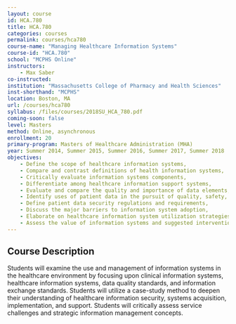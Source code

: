 ```yaml
---
layout: course
id: HCA.780
title: HCA.780
categories: courses
permalink: courses/hca780
course-name: "Managing Healthcare Information Systems"
course-id: "HCA.780"
school: "MCPHS Online"
instructors: 
    - Max Saber
co-instructed: 
institution: "Massachusetts College of Pharmacy and Health Sciences"
inst-shorthand: "MCPHS"
location: Boston, MA
url: /courses/hca780
syllabus: /files/courses/2018SU_HCA_780.pdf
coming-soon: false
level: Masters
method: Online, asynchronous
enrollment: 20
primary-program: Masters of Healthcare Administration (MHA)
year: Summer 2014, Summer 2015, Summer 2016, Summer 2017, Summer 2018
objectives: 
    - Define the scope of healthcare information systems,
    - Compare and contrast definitions of health information systems,
    - Critically evaluate information systems components,
    - Differentiate among healthcare information support systems,
    - Evaluate and compare the quality and importance of data elements,
    - Identify uses of patient data in the pursuit of quality, safety, and efficiency,
    - Define patient data security regulations and requirements,
    - Discuss the major barriers to information system adoption,
    - Elaborate on healthcare information system utilization strategies, and
    - Assess the value of information systems and suggested interventions to increase value.
---
```


## Course Description

Students will examine the use and management of information systems in the healthcare environment by focusing upon clinical information systems, healthcare information systems, data quality standards, and information exchange standards. Students will utilize a case-study method to deepen their understanding of healthcare information security, systems acquisition, implementation, and support. Students will critically assess service challenges and strategic information management concepts.

